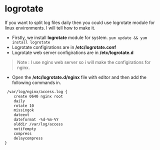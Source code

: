 # logrotate
If you want to split log files daily then you could use logrotate module for linux environments. I will tell how to make it.

- Firstly, we install **logrotate** module for system.
```yum update && yum install logrotate```
- Logrotate configirations are in **/etc/logrotate.conf**
- Logrotate web server configirations are in **/etc/logrotate.d**
> Note : I use nginx web server so i will make the configirations for nginx.
- Open the **/etc/logrotate.d/nginx** file with editor and then add the following commands in.
```html
 /var/log/nginx/access.log {
    create 0640 nginx root
    daily
    rotate 10
    missingok
    dateext
    dateformat -%d-%m-%Y
    olddir /var/log/access
    notifempty
    compress
    delaycompress
}
```
